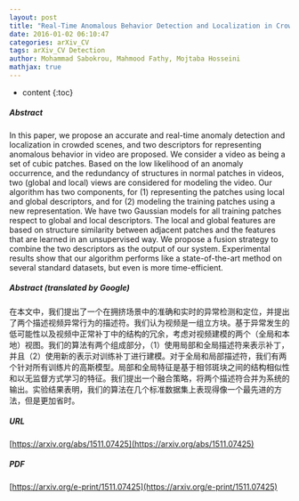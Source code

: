 ```yaml
---
layout: post
title: "Real-Time Anomalous Behavior Detection and Localization in Crowded Scenes"
date: 2016-01-02 06:10:47
categories: arXiv_CV
tags: arXiv_CV Detection
author: Mohammad Sabokrou, Mahmood Fathy, Mojtaba Hosseini
mathjax: true
---
```


* content
{:toc}

##### Abstract
In this paper, we propose an accurate and real-time anomaly detection and localization in crowded scenes, and two descriptors for representing anomalous behavior in video are proposed. We consider a video as being a set of cubic patches. Based on the low likelihood of an anomaly occurrence, and the redundancy of structures in normal patches in videos, two (global and local) views are considered for modeling the video. Our algorithm has two components, for (1) representing the patches using local and global descriptors, and for (2) modeling the training patches using a new representation. We have two Gaussian models for all training patches respect to global and local descriptors. The local and global features are based on structure similarity between adjacent patches and the features that are learned in an unsupervised way. We propose a fusion strategy to combine the two descriptors as the output of our system. Experimental results show that our algorithm performs like a state-of-the-art method on several standard datasets, but even is more time-efficient.

##### Abstract (translated by Google)
在本文中，我们提出了一个在拥挤场景中的准确和实时的异常检测和定位，并提出了两个描述视频异常行为的描述符。我们认为视频是一组立方块。基于异常发生的低可能性以及视频中正常补丁中的结构的冗余，考虑对视频建模的两个（全局和本地）视图。我们的算法有两个组成部分，（1）使用局部和全局描述符来表示补丁，并且（2）使用新的表示对训练补丁进行建模。对于全局和局部描述符，我们有两个针对所有训练片的高斯模型。局部和全局特征是基于相邻斑块之间的结构相似性和以无监督方式学习的特征。我们提出一个融合策略，将两个描述符合并为系统的输出。实验结果表明，我们的算法在几个标准数据集上表现得像一个最先进的方法，但是更加省时。

##### URL
[https://arxiv.org/abs/1511.07425](https://arxiv.org/abs/1511.07425)

##### PDF
[https://arxiv.org/e-print/1511.07425](https://arxiv.org/e-print/1511.07425)

